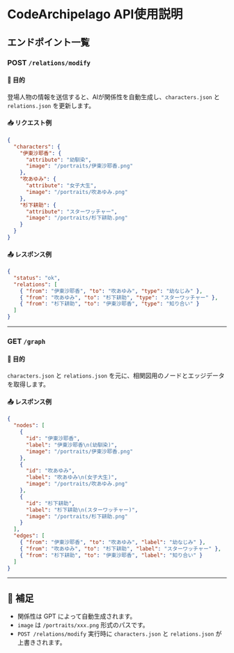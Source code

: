 # CodeArchipelago API使用説明

## エンドポイント一覧

### POST `/relations/modify`

#### 📌 目的  
登場人物の情報を送信すると、AIが関係性を自動生成し、`characters.json` と `relations.json` を更新します。

#### 📥 リクエスト例
```json
{
  "characters": {
    "伊東沙耶香": {
      "attribute": "幼馴染",
      "image": "/portraits/伊東沙耶香.png"
    },
    "吹あゆみ": {
      "attribute": "女子大生",
      "image": "/portraits/吹あゆみ.png"
    },
    "杉下耕助": {
      "attribute": "スターワッチャー",
      "image": "/portraits/杉下耕助.png"
    }
  }
}
```

#### 📤 レスポンス例
```json
{
  "status": "ok",
  "relations": [
    { "from": "伊東沙耶香", "to": "吹あゆみ", "type": "幼なじみ" },
    { "from": "吹あゆみ", "to": "杉下耕助", "type": "スターワッチャー" },
    { "from": "杉下耕助", "to": "伊東沙耶香", "type": "知り合い" }
  ]
}
```

---

### GET `/graph`

#### 📌 目的  
`characters.json` と `relations.json` を元に、相関図用のノードとエッジデータを取得します。

#### 📤 レスポンス例
```json
{
  "nodes": [
    {
      "id": "伊東沙耶香",
      "label": "伊東沙耶香\n(幼馴染)",
      "image": "/portraits/伊東沙耶香.png"
    },
    {
      "id": "吹あゆみ",
      "label": "吹あゆみ\n(女子大生)",
      "image": "/portraits/吹あゆみ.png"
    },
    {
      "id": "杉下耕助",
      "label": "杉下耕助\n(スターワッチャー)",
      "image": "/portraits/杉下耕助.png"
    }
  ],
  "edges": [
    { "from": "伊東沙耶香", "to": "吹あゆみ", "label": "幼なじみ" },
    { "from": "吹あゆみ", "to": "杉下耕助", "label": "スターワッチャー" },
    { "from": "杉下耕助", "to": "伊東沙耶香", "label": "知り合い" }
  ]
}
```

---

## 📝 補足

- 関係性は GPT によって自動生成されます。
- `image` は `/portraits/xxx.png` 形式のパスです。
- `POST /relations/modify` 実行時に `characters.json` と `relations.json` が上書きされます。
